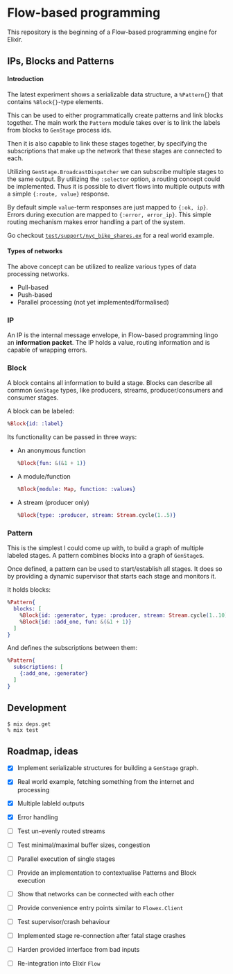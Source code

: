# Flow-based programming

This repository is the beginning of a Flow-based programming engine for Elixir.

## IPs, Blocks and Patterns

#### Introduction

The latest experiment shows a serializable data structure, a `%Pattern{}` that contains
`%Block{}`-type elements.

This can be used to either programmatically create patterns and link blocks together.
The main work the `Pattern` module takes over is to link the labels from blocks to `GenStage` process ids.

Then it is also capable to link these stages together, by specifying the subscriptions that make up
the network that these stages are connected to each.

Utilizing `GenStage.BroadcastDispatcher` we can subscribe multiple stages to the same output.
By utilizing the `:selector` option, a routing concept could be implemented.
Thus it is possible to divert flows into multiple outputs with a simple `{:route, value}` response.

By default simple `value`-term responses are just mapped to `{:ok, ip}`. Errors during execution
are mapped to `{:error, error_ip}`. This simple routing mechanism makes error handling a part of the system.

Go checkout [`test/support/nyc_bike_shares.ex`](https://github.com/suitepad-gmbh/it3_playground/blob/master/test/support/nyc_bike_shares.ex) for a real world example.

#### Types of networks

The above concept can be utilized to realize various types of data processing networks.

* Pull-based
* Push-based
* Parallel processing (not yet implemented/formalised)


### IP

An IP is the internal message envelope, in Flow-based programming lingo an **information packet**.
The IP holds a value, routing information and is capable of wrapping errors.

### Block

A block contains all information to build a stage.
Blocks can describe all common `GenStage` types, like producers, streams,
producer/consumers and consumer stages.

A block can be labeled:

```elixir
%Block{id: :label}
```

Its functionality can be passed in three ways:

* An anonymous function

  ```elixir
  %Block{fun: &(&1 + 1)}
  ```

* A module/function

  ```elixir
  %Block{module: Map, function: :values}
  ```

* A stream (producer only)

  ```elixir
  %Block{type: :producer, stream: Stream.cycle(1..5)}
  ```

### Pattern

This is the simplest I could come up with, to build a graph of multiple labeled stages.
A pattern combines blocks into a graph of `GenStage`s.

Once defined, a pattern can be used to start/establish all stages.
It does so by providing a dynamic supervisor that starts each stage and monitors it.

It holds blocks:

```elixir
%Pattern{
  blocks: [
    %Block{id: :generator, type: :producer, stream: Stream.cycle(1..10)},
    %Block{id: :add_one, fun: &(&1 + 1)}
  ]
}
```

And defines the subscriptions between them:

```elixir
%Pattern{
  subscriptions: [
    {:add_one, :generator}
  ]
}
```

## Development

```console
$ mix deps.get
% mix test
```

## Roadmap, ideas

- [x] Implement serializable structures for building a `GenStage` graph.
- [x] Real world example, fetching something from the internet and processing
- [x] Multiple lableld outputs
- [x] Error handling
- [ ] Test un-evenly routed streams
- [ ] Test minimal/maximal buffer sizes, congestion
- [ ] Parallel execution of single stages
- [ ] Provide an implementation to contextualise Patterns and Block execution
- [ ] Show that networks can be connected with each other
- [ ] Provide convenience entry points similar to `Flowex.Client`
- [ ] Test supervisor/crash behaviour
- [ ] Implemented stage re-connection after fatal stage crashes
- [ ] Harden provided interface from bad inputs
- [ ] Re-integration into Elixir `Flow`


